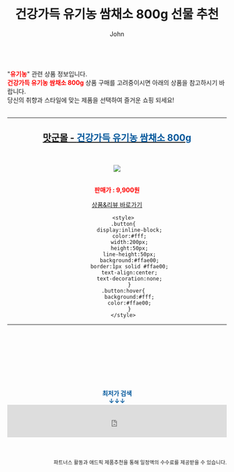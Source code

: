 ﻿---
layout: post
title:  "건강가득 유기농 쌈채소 800g 선물 추천"
author: John
categories: [ 유기농 ]
tags: [ 유기농, 유기농업기능사, 유기농 뜻, 유기농업기능사 실기, 유기농업기사, 유기농마루, 유기농업기능사 기출문제, 유기농업기능사 필기, 유기농 마크, 유기농업자재 ]
image: http://www.matgoon.co.kr/data/goods/17/03/10/1000000140/1000000140_list_061.jpg 
description: "건강가득 유기농 쌈채소 800g 선물 추천 관련 상품으로 가장 고객 선호도가 높은 제품입니다."
toc: true
toc_sticky: true
---

<br>
"<b><font color='#ff0000'>유기농</font></b>" 관련 상품 정보입니다.
<br>
<b><font color='#ff0000'>건강가득 유기농 쌈채소 800g</font></b> 상품 구매를 고려중이시면 아래의 상품을 참고하시기 바랍니다.
<br>
당신의 취향과 스타일에 맞는 제품을 선택하여 즐거운 쇼핑 되세요!
<br><br>
<hr>
<p>
    
<center><h2><a href="https://nico.kr/5cghuQ" target="_blank"><b>맛군몰 - <font color='#01579B'>건강가득 유기농 쌈채소 800g</font></b></a></h2><br>

<a href="https://nico.kr/5cghuQ" target="_blank"><img src="http://www.matgoon.co.kr/data/goods/17/03/10/1000000140/1000000140_list_061.jpg"></a><br><br>

<b><font color='#ff0000'>판매가 : 9,900원 </font></b><br>

<a href="https://nico.kr/5cghuQ" target="_blank" class="button">상품&리뷰 바로가기</a><p>

        <style>
        .button{
            display:inline-block;
            color:#fff;
            width:200px;
            height:50px;
            line-height:50px;
            background:#ffae00;
            border:1px solid #ffae00;
            text-align:center;
            text-decoration:none;
            }
        .button:hover{
            background:#fff;
            color:#ffae00;
            }
        </style>

<hr>

<br><br><br><br><br><br><br>
<center><b><font color='#01579B' size='medium'>최저가 검색<br>
↓↓↓</font></b></center>
<center><iframe src="https://coupa.ng/b1Tbjx" width="100%" height="75" frameborder="0" scrolling="no" referrerpolicy="unsafe-url"></iframe></center>
<br><br>
<p>
<small>
    <div align="right">파트너스 활동과 애드픽 제품추천을 통해 일정액의 수수료를 제공받을 수 있습니다.</div>
</small>
</p>
